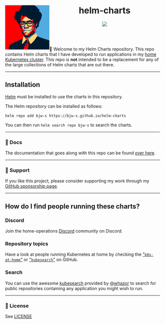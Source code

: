 <div align="center">

<img src="https://github.com/bjw-s/bjw-s/blob/main/_assets/images/logo.jpg?raw=true" align="left" width="144px" height="144px"/>

<h1> helm-charts </h1>

</div>

<div align="center">

<a href="https://discord.gg/home-operations"><img src="https://img.shields.io/discord/673534664354430999?style=for-the-badge&label&logo=discord&logoColor=white&color=blue"></a>

</div>

<br><br>

👋 Welcome to my Helm Charts repository. This repo contains Helm charts that I have developed to run applications in my [home Kubernetes cluster](https://github.com/bjw-s/home-ops/).
This repo is **not** intended to be a replacement for any of the large collections of Helm charts that are out there.

---

## Installation

[Helm](https://helm.sh) must be installed to use the charts in this repository.

The Helm repository can be installed as follows:

```console
helm repo add bjw-s https://bjw-s.github.io/helm-charts
```

You can then run `helm search repo bjw-s` to search the charts.

---

### 📖 Docs

The documentation that goes along with this repo can be found [over here](https://bjw-s.github.io/helm-charts/).

---

### 🔎 Support

If you like this project, please consider supporting my work through my [GitHub sponsorship page](https://github.com/sponsors/bjw-s?frequency=one-time).

---

## How do I find people running these charts?

### Discord

Join the home-operations [Discord](https://discord.gg/home-operations) community on Discord.

### Repository topics

Have a look at people running Kubernetes at home by checking the ["`k8s-at-home`"](https://github.com/topics/k8s-at-home?o=desc&s=updated) or ["`kubesearch`"](https://github.com/topics/kubesearch?o=desc&s=updated) on GitHub.

### Search

You can use the awesome [kubesearch](https://kubesearch.dev) provided by [@whazor](https://github.com/whazor) to search for public
repositories containing any application you might wish to run.

---

### 🔏 License

See [LICENSE](https://github.com/bjw-s/helm-charts/blob/main/LICENSE)
